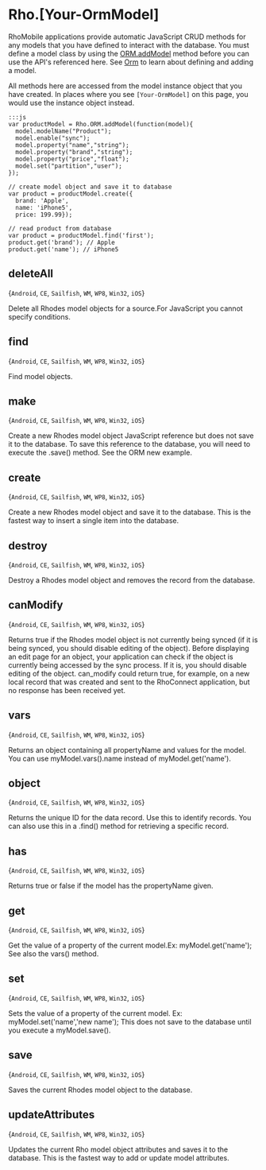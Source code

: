 # Rho.[Your-OrmModel]RhoMobile applications provide automatic JavaScript CRUD methods for any models that you have defined to interact with the database.  You must define a model class by using the [ORM.addModel](Orm#maddModel) method before you can use the API's referenced here.  See [Orm](Orm) to learn about defining and adding a model.

All methods here are accessed from the model instance object that you have created. In places where you see `[Your-OrmModel]` on this page, you would use the instance object instead.

    :::js
    var productModel = Rho.ORM.addModel(function(model){
      model.modelName("Product");
      model.enable("sync");
      model.property("name","string");
      model.property("brand","string");
      model.property("price","float");
      model.set("partition","user");
    });

    // create model object and save it to database
    var product = productModel.create({
      brand: 'Apple',
      name: 'iPhone5',
      price: 199.99});

    // read product from database
    var product = productModel.find('first');
    product.get('brand'); // Apple
    product.get('name'); // iPhone5

        ## deleteAll{`Android`, `CE`, `Sailfish`, `WM`, `WP8`, `Win32`, `iOS`}Delete all Rhodes model objects for a source.For JavaScript you cannot specify conditions.## find{`Android`, `CE`, `Sailfish`, `WM`, `WP8`, `Win32`, `iOS`}Find model objects.## make{`Android`, `CE`, `Sailfish`, `WM`, `WP8`, `Win32`, `iOS`}Create a new Rhodes model object JavaScript reference but does not save it to the database. To save this reference to the database, you will need to execute the .save() method. See the ORM new example.## create{`Android`, `CE`, `Sailfish`, `WM`, `WP8`, `Win32`, `iOS`}Create a new Rhodes model object and save it to the database. This is the fastest way to insert a single item into the database.## destroy{`Android`, `CE`, `Sailfish`, `WM`, `WP8`, `Win32`, `iOS`}Destroy a Rhodes model object and removes the record from the database.## canModify{`Android`, `CE`, `Sailfish`, `WM`, `WP8`, `Win32`, `iOS`}Returns true if the Rhodes model object is not currently being synced (if it is being synced, you should disable editing of the object). Before displaying an edit page for an object, your application can check if the object is currently being accessed by the sync process. If it is, you should disable editing of the object. can_modify could return true, for example, on a new local record that was created and sent to the RhoConnect application, but no response has been received yet.## vars{`Android`, `CE`, `Sailfish`, `WM`, `WP8`, `Win32`, `iOS`}Returns an object containing all propertyName and values for the model. You can use myModel.vars().name instead of myModel.get('name').## object{`Android`, `CE`, `Sailfish`, `WM`, `WP8`, `Win32`, `iOS`}Returns the unique ID for the data record. Use this to identify records. You can also use this in a .find() method for retrieving a specific record.## has{`Android`, `CE`, `Sailfish`, `WM`, `WP8`, `Win32`, `iOS`}Returns true or false if the model has the propertyName given.## get{`Android`, `CE`, `Sailfish`, `WM`, `WP8`, `Win32`, `iOS`}Get the value of a property of the current model.Ex: myModel.get('name'); See also the vars() method.## set{`Android`, `CE`, `Sailfish`, `WM`, `WP8`, `Win32`, `iOS`}Sets the value of a property of the current model. Ex: myModel.set('name','new name'); This does not save to the database until you execute a myModel.save().## save{`Android`, `CE`, `Sailfish`, `WM`, `WP8`, `Win32`, `iOS`}Saves the current Rhodes model object to the database.## updateAttributes{`Android`, `CE`, `Sailfish`, `WM`, `WP8`, `Win32`, `iOS`}Updates the current Rho model object attributes and saves it to the database. This is the fastest way to add or update model attributes.